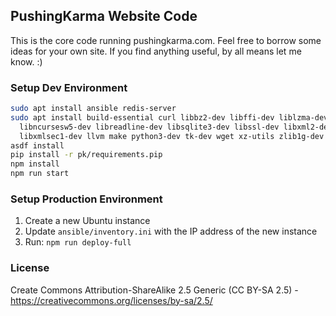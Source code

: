## PushingKarma Website Code
This is the core code running pushingkarma.com.  Feel free to borrow
some ideas for your own site.  If you find anything useful, by all
means let me know. :)

### Setup Dev Environment
```bash
sudo apt install ansible redis-server
sudo apt install build-essential curl libbz2-dev libffi-dev liblzma-dev \
  libncursesw5-dev libreadline-dev libsqlite3-dev libssl-dev libxml2-dev \
  libxmlsec1-dev llvm make python3-dev tk-dev wget xz-utils zlib1g-dev
asdf install
pip install -r pk/requirements.pip
npm install
npm run start
```

### Setup Production Environment
1. Create a new Ubuntu instance
2. Update `ansible/inventory.ini` with the IP address of the new instance
3. Run: `npm run deploy-full`

### License
Create Commons Attribution-ShareAlike 2.5 Generic (CC BY-SA 2.5) - 
https://creativecommons.org/licenses/by-sa/2.5/
